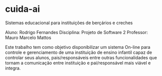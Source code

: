 # cuida-ai
Sistemas educacional para instituições de berçários e creches

Aluno: Rodrigo Fernandes
Disciplina: Projeto de Software 2
Professor: Mauro Marcelo Mattos

Este trabalho tem como objetivo disponibilizar um sistema On-line para controle e gerenciamento de uma instituição de ensino infantil capaz de controlar seus alunos, pais/responsáveis entre outras funcionalidades que tornam a comunicação entre instituição e pai/responsável mais viável e integra.
